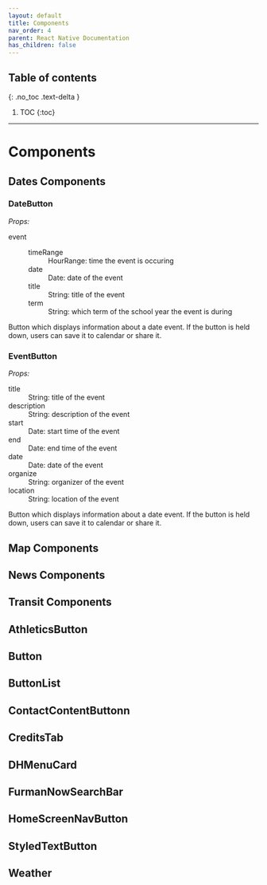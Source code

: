 ```yaml
---
layout: default
title: Components
nav_order: 4
parent: React Native Documentation
has_children: false
---
```

## Table of contents
{: .no_toc .text-delta }

1. TOC
{:toc}
---
# Components
## Dates Components
### DateButton
*Props:*
<dl>
<dt>event</dt>
<dd>
    <dl>
    <dt>timeRange</dt>
    <dd>HourRange: time the event is occuring</dd>
    <dt>date</dt>
    <dd>Date: date of the event</dd>
    <dt>title</dt>
    <dd>String: title of the event</dd>
    <dt>term</dt>
    <dd>String: which term of the school year the event is during</dd>
    </dl>
</dd>
</dl>

Button which displays information about a date event. If the button is held down, users can save it to calendar or share it. 

### EventButton
*Props:*
<dl>
<dt>title</dt>
<dd>String: title of the event</dd>
<dt>description</dt>
<dd>String: description of the event</dt>
<dt>start</dt>
<dd>Date: start time of the event</dd>
<dt>end</dt>
<dd>Date: end time of the event</dd>
<dt>date</dt>
<dd>Date: date of the event</dd>
<dt>organize</dt>
<dd>String: organizer of the event</dd>
<dt>location</dt>
<dd>String: location of the event</dd>
</dd>
</dl>

Button which displays information about a date event. If the button is held down, users can save it to calendar or share it. 

## Map Components

## News Components

## Transit Components

## AthleticsButton

## Button

## ButtonList

## ContactContentButtonn

## CreditsTab

## DHMenuCard

## FurmanNowSearchBar

## HomeScreenNavButton

## StyledTextButton

## Weather